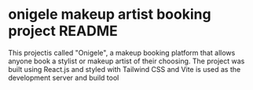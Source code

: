 # onigele makeup artist booking project README


This projectis called "Onigele", a makeup booking platform that allows anyone book a stylist or makeup artist of their choosing.
The project was built using React.js and styled with Tailwind CSS and Vite is used as the development server and build tool




